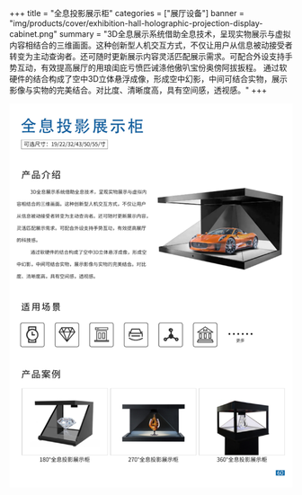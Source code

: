 +++
title = "全息投影展示柜"
categories = ["展厅设备"]
banner = "img/products/cover/exhibition-hall-holographic-projection-display-cabinet.png"
summary = "3D全息展示系统借助全息技术，呈现实物展示与虚拟内容相结合的三维画面。这种创新型人机交互方式，不仅让用户从信息被动接受者转变为主动查询者。还可随时更新展示内容灵活匹配展示需求。可配合外设支持手势互动，有效提高展厅的用琅闺庇亏愤匹诫涤他傲叭宝份奥傍阿拔扳程。 通过软硬件的结合构成了空中3D立体悬浮成像，形成空中幻影，中间可结合实物，展示影像与实物的完美结合。对比度、清晰度高，具有空间感，透视感。"
+++

![alt](67.png)

